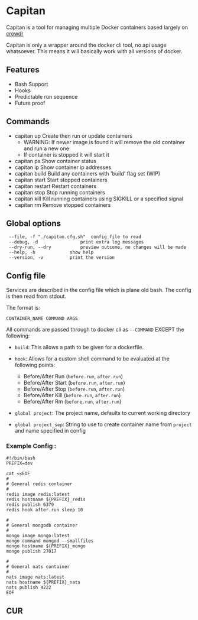 # Capitan

Capitan is a tool for managing multiple Docker containers based largely on [crowdr](https://github.com/polonskiy/crowdr)

Capitan is only a wrapper around the docker cli tool, no api usage whatsoever.
This means it will basically work with all versions of docker.

## Features

- Bash Support
- Hooks
- Predictable run sequence
- Future proof

## Commands
- capitan up		Create then run or update containers 
    - WARNING: If newer image is found it will remove the old container and run a new one
    - If container is stopped it will start it
- capitan ps		Show container status
- capitan ip		Show container ip addresses
- capitan build	    Build any containers with 'build' flag set (WIP)
- capitan start	    Start stopped containers
- capitan restart	Restart containers
- capitan stop		Stop running containers
- capitan kill		Kill running containers using SIGKILL or a specified signal
- capitan rm		Remove stopped containers
     
## Global options
     --file, -f "./capitan.cfg.sh"	config file to read
     --debug, -d				print extra log messages
     --dry-run, --dry			preview outcome, no changes will be made
     --help, -h				show help
     --version, -v			print the version
 
## Config file

Services are described in the config file which is plane old bash. The config is then read from stdout.

The format is:

    CONTAINER_NAME COMMAND ARGS
 
All commands are passed through to docker cli as `--COMMAND` EXCEPT the following:

- `build`: This allows a path to be given for a dockerfile.

- `hook`: Allows for a custom shell command to be evaluated at the following points:

    - Before/After Run (`before.run`, `after.run`)
    - Before/After Start (`before.run`, `after.run`)
    - Before/After Stop (`before.run`, `after.run`)
    - Before/After Kill (`before.run`, `after.run`)
    - Before/After Rm (`before.run`, `after.run`)

- `global project`: The project name, defaults to current working directory

- `global project_sep`: String to use to create container name from `project` and name specified in config


### Example Config :
    
    #!/bin/bash
    PREFIX=dev
    
    cat <<EOF
    #
    # General redis container
    #
    redis image redis:latest
    redis hostname ${PREFIX}_redis
    redis publish 6379
    redis hook after.run sleep 10
    
    #
    # General mongodb container
    #
    mongo image mongo:latest
    mongo command mongod --smallfiles
    mongo hostname ${PREFIX}_mongo
    mongo publish 27017
    
    #
    # General nats container
    #
    nats image nats:latest
    nats hostname ${PREFIX}_nats
    nats publish 4222
    EOF

## CUR
